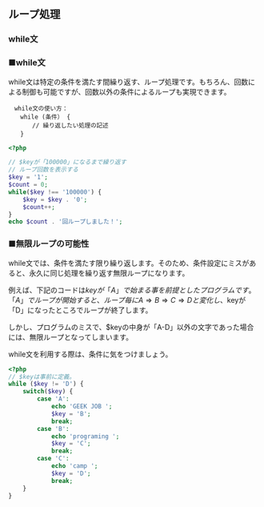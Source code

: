 ## ループ処理
### while文

### ■while文

while文は特定の条件を満たす間繰り返す、ループ処理です。もちろん、回数による制御も可能ですが、回数以外の条件によるループも実現できます。

```
　while文の使い方：
　　while (条件） {
　　　　// 繰り返したい処理の記述
　　}
```

```php
<?php

// $keyが「100000」になるまで繰り返す
// ループ回数を表示する
$key = '1';
$count = 0;
while($key !== '100000') {
    $key = $key . '0';
    $count++;
}
echo $count . '回ループしました！';

```

### ■無限ループの可能性

while文では、条件を満たす限り繰り返します。そのため、条件設定にミスがあると、永久に同じ処理を繰り返す無限ループになります。

例えば、下記のコードは$keyが「A」で始まる事を前提としたプログラムです。「A」でループが開始すると、ループ毎にA⇒B⇒C⇒Dと変化し、$keyが「D」になったところでループが終了します。

しかし、プログラムのミスで、$keyの中身が「A-D」以外の文字であった場合には、無限ループとなってしまいます。

while文を利用する際は、条件に気をつけましょう。


```php
<?php
// $keyは事前に定義。
while ($key != 'D') {
    switch($key) {
        case 'A':
            echo 'GEEK JOB ';
            $key = 'B';
            break;
        case 'B':
            echo 'programing ';
            $key = 'C';
            break;
        case 'C':
            echo 'camp ';
            $key = 'D';
            break;
    }
}

```
